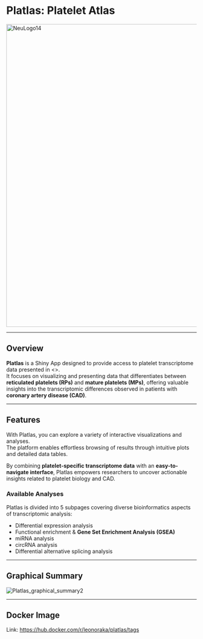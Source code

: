 # Platlas: Platelet Atlas

<img width="800" alt="NeuLogo14" src="https://github.com/user-attachments/assets/2ba19ad6-5016-468e-9908-446e35b28b8e" />

---

## Overview  

**Platlas** is a Shiny App designed to provide access to platelet transcriptome data presented in <>.  
It focuses on visualizing and presenting data that differentiates between **reticulated platelets (RPs)** and **mature platelets (MPs)**, offering valuable insights into the transcriptomic differences observed in patients with **coronary artery disease (CAD)**.  

---

## Features  

With Platlas, you can explore a variety of interactive visualizations and analyses.  
The platform enables effortless browsing of results through intuitive plots and detailed data tables.  

By combining **platelet-specific transcriptome data** with an **easy-to-navigate interface**, Platlas empowers researchers to uncover actionable insights related to platelet biology and CAD.  

### Available Analyses  

Platlas is divided into 5 subpages covering diverse bioinformatics aspects of transcriptomic analysis:  

- Differential expression analysis  
- Functional enrichment & **Gene Set Enrichment Analysis (GSEA)**  
- miRNA analysis  
- circRNA analysis  
- Differential alternative splicing analysis  

---

## Graphical Summary  

![Platlas_graphical_summary2](https://github.com/user-attachments/assets/b97d3c89-1a46-4e3d-8aa7-9d30c6202c22)

---

## Docker Image

Link: https://hub.docker.com/r/leonoraka/platlas/tags 











